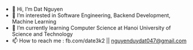 - 👋 Hi, I’m Dat Nguyen
- 👀 I’m interested in Software Engineering, Backend Development, Machine Learning
- 🌱 I’m currently learning Computer Science at Hanoi University of Science and Technology
- 📫 How to reach me : fb.com/date3k2 || nguyenduydat047@gmail.com

<!---
date3k2/date3k2 is a ✨ special ✨ repository because its `README.md` (this file) appears on your GitHub profile.
You can click the Preview link to take a look at your changes.
--->
